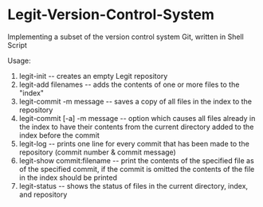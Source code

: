 # Legit-Version-Control-System
Implementing a subset of the version control system Git, written in Shell Script

Usage:
1. legit-init -- creates an empty Legit repository
1. legit-add filenames -- adds the contents of one or more files to the "index"
1. legit-commit -m message -- saves a copy of all files in the index to the repository  
1. legit-commit [-a] -m message -- option which causes all files already in the index to have their contents from the current directory added to the index before the commit
1. legit-log -- prints one line for every commit that has been made to the repository (commit number & commit message)
1. legit-show commit:filename -- print the contents of the specified file as of the specified commit, if the commit is omitted the contents of the file in the index should be printed
1. legit-status -- shows the status of files in the current directory, index, and repository
